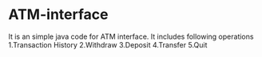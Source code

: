 # ATM-interface
It is an simple java code for ATM interface.
It includes following operations
1.Transaction History
2.Withdraw
3.Deposit
4.Transfer
5.Quit
